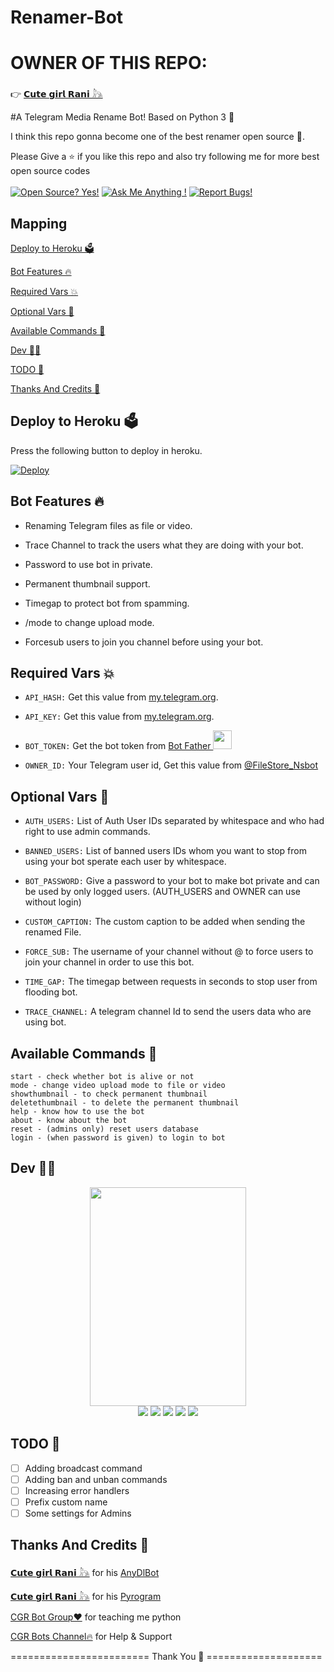 # Renamer-Bot

# OWNER OF THIS REPO:
👉 [𝗖𝘂𝘁𝗲 𝗴𝗶𝗿𝗹 𝗥𝗮𝗻𝗶 𓃦](https://t.me/cute_girl_rani)


#A Telegram Media Rename Bot! Based on Python 3 🧘

I think this repo gonna become one of the best renamer open source 🥰.

Please Give a ⭐ if you like this repo and also try following me for more best open source codes<br><br>
[![Open Source? Yes!](https://badgen.net/badge/Open%20Source%20%3F/Yes/blue?icon=github)](https://github.com/cutegirlrani)
[![Ask Me Anything !](https://img.shields.io/badge/🤔%20Ask%20me-anything-1abc9c.svg)](https://t.me/cute_girl_rani)
[![Report Bugs!](https://badgen.net/badge/🐞%20Report%20/Bugs/red)](https://t.me/cute_girl_rani)

## Mapping
[Deploy to Heroku 🗳](https://github.com/cutegirlrani/CGR-RENAME-BOT#deploy-to-heroku-)

[Bot Features 🔥](https://github.com/cutegirlrani/CGR-RENAME-BOT#bot-features-)

[Required Vars 💥](https://github.com/cutegirlrani/CGR-RENAME-BOT#required-vars-)

[Optional Vars 💬](https://github.com/cutegirlrani/CGR-RENAME-BOT#optional-vars-)

[Available Commands 🤖](https://github.com/cutegirlrani/CGR-RENAME-BOT#available-commands-)

[Dev 🧑‍💻](https://github.com/cutegirlrani/CGR-RENAME-BOT#dev-)

[TODO 🤧](https://github.com/cutegirlrani/CGR-RENAME-BOT#todo-)

[Thanks And Credits 🎉](https://github.com/cutegirlrani#thanks-and-credits-)

## Deploy to Heroku 🗳
Press the following button to deploy in heroku.

[![Deploy](https://www.herokucdn.com/deploy/button.svg)](https://heroku.com/deploy)


## Bot Features 🔥
- Renaming Telegram files as file or video.

- Trace Channel to track the users what they are doing with your bot.

- Password to use bot in private.

- Permanent thumbnail support.

- Timegap to protect bot from spamming.

- /mode to change upload mode.

- Forcesub users to join you channel before using your bot.


## Required Vars 💥
- `API_HASH:` Get this value from [my.telegram.org](https://my.telegram.org).

- `API_KEY:` Get this value from [my.telegram.org](https://my.telegram.org).

- `BOT_TOKEN:` Get the bot token from [Bot Father <img src="https://telegra.ph/file/8d80c13110506bf1cb58e.jpg" width="30" height="30">](https://telegram.dog/BotFather)

- `OWNER_ID:` Your Telegram user id, Get this value from [@FileStore_Nsbot](https://telegram.dog/FileStore_Nsbot)


## Optional Vars 💬
- `AUTH_USERS:` List of Auth User IDs separated by whitespace and who had right to use admin commands.

- `BANNED_USERS:` List of banned users IDs whom you want to stop from using your bot sperate each user by whitespace.

- `BOT_PASSWORD:` Give a password to your bot to make bot private and can be used by only logged users. (AUTH_USERS and OWNER can use without login)

- `CUSTOM_CAPTION:` The custom caption to be added when sending the renamed File.

- `FORCE_SUB:` The username of your channel without @ to force users to join your channel in order to use this bot.

- `TIME_GAP:` The timegap between requests in seconds to stop user from flooding bot.

- `TRACE_CHANNEL:` A telegram channel Id to send the users data who are using bot.

## Available Commands 🤖
```
start - check whether bot is alive or not
mode - change video upload mode to file or video
showthumbnail - to check permanent thumbnail
deletethumbnail - to delete the permanent thumbnail
help - know how to use the bot
about - know about the bot
reset - (admins only) reset users database
login - (when password is given) to login to bot
```

## Dev 🧑‍💻
<p align="middle">
<img src="https://te.legra.ph/file/8c69330894949de03c317.jpg" width="250" height="350"><br>
<img src="https://badgen.net/badge/Name/𝗖𝘂𝘁𝗲 𝗴𝗶𝗿𝗹 𝗥𝗮𝗻𝗶 𓃦/FF33FF?icon=awesome&labelColor=0080FF"></a>
<img src="https://badgen.net/badge/Skills/python/purple?icon=terminal&labelColor=red"></a>
<a href="http://t.me/CGRRENAMEBOT"><img src="https://img.shields.io/badge/Telegram-Bot-blue.svg?logo=telegram"></a>
<a href="https://github.com/cutegirlrani"><img src="https://badgen.net/badge/Follow%20on%20/GitHub/80FF00?icon=github&labelColor=black"></a>
<a href="https://t.me/movie4ubotschannel"><img src="https://img.shields.io/badge/Telegram ID-FF3333.svg?logo=telegram&logoColor=FF3333"></a>
<p align="left">
</p>

## TODO 🤧
- [ ] Adding broadcast command 
- [ ] Adding ban and unban commands
- [ ] Increasing error handlers
- [ ] Prefix custom name
- [ ] Some settings for Admins

## Thanks And Credits 🎉
[𝗖𝘂𝘁𝗲 𝗴𝗶𝗿𝗹 𝗥𝗮𝗻𝗶 𓃦](https://github.com/cutegirlrani) for his [AnyDlBot](https://github.com/SpEcHiDe/AnyDLBot)

[𝗖𝘂𝘁𝗲 𝗴𝗶𝗿𝗹 𝗥𝗮𝗻𝗶 𓃦](https://t.me/cute_girl_rani) for his [Pyrogram](https://github.com/pyrogram/pyrogram)

[CGR Bot Group❤](https://t.me/CGRBots) for teaching me python

[CGR Bots Channel🔥](https://t.me/movie4ubotschannel) for Help & Support

======================== Thank You 💟 ====================
